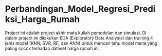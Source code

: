 # Perbandingan_Model_Regresi_Prediksi_Harga_Rumah
Project ini adalah project akhir mata kuliah pemodelan dan simulasi. Di dalam project ini dilakukan EDA (Exploratory Data Analysis) dan training 4 jenis model (KNN, SVR, RF, dan ANN) untuk mencari tahu model mana yang paling cocok terhadap dataset harga rumah ini.
